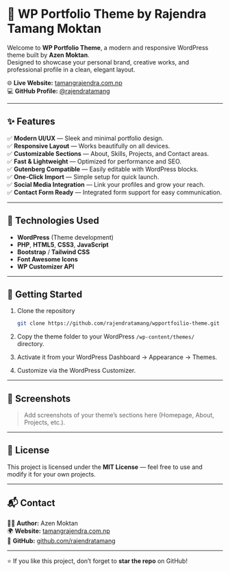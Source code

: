 # 🎨 WP Portfolio Theme by Rajendra Tamang Moktan

Welcome to **WP Portfolio Theme**, a modern and responsive WordPress theme built by **Azen Moktan**.  
Designed to showcase your personal brand, creative works, and professional profile in a clean, elegant layout.

🌐 **Live Website:** [tamangrajendra.com.np](https://tamangrajendra.com.np)  
💻 **GitHub Profile:** [@rajendratamang](https://github.com/rajendratamang)

---

## ✨ Features

✅ **Modern UI/UX** — Sleek and minimal portfolio design.  
✅ **Responsive Layout** — Works beautifully on all devices.  
✅ **Customizable Sections** — About, Skills, Projects, and Contact areas.  
✅ **Fast & Lightweight** — Optimized for performance and SEO.  
✅ **Gutenberg Compatible** — Easily editable with WordPress blocks.  
✅ **One-Click Import** — Simple setup for quick launch.  
✅ **Social Media Integration** — Link your profiles and grow your reach.  
✅ **Contact Form Ready** — Integrated form support for easy communication.

---

## 🧠 Technologies Used

- **WordPress** (Theme development)
- **PHP**, **HTML5**, **CSS3**, **JavaScript**
- **Bootstrap** / **Tailwind CSS**
- **Font Awesome Icons**
- **WP Customizer API**

---

## 🚀 Getting Started

1. Clone the repository  
   ```bash
   git clone https://github.com/rajendratamang/wpportfoilio-theme.git
   ```

2. Copy the theme folder to your WordPress `/wp-content/themes/` directory.

3. Activate it from your WordPress Dashboard → Appearance → Themes.

4. Customize via the WordPress Customizer.

---

## 📸 Screenshots

> Add screenshots of your theme’s sections here (Homepage, About, Projects, etc.).

---

## 🧩 License

This project is licensed under the **MIT License** — feel free to use and modify it for your own projects.

---

## 📬 Contact

👨‍💻 **Author:** Azen Moktan  
🌍 **Website:** [tamangrajendra.com.np](https://tamangrajendra.com.np)  
📧 **GitHub:** [github.com/rajendratamang](https://github.com/rajendratamang)

---

⭐ If you like this project, don’t forget to **star the repo** on GitHub!  
